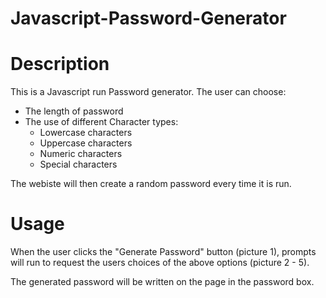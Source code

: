 # Javascript-Password-Generator

# Description

This is a Javascript run Password generator. The user can choose:
- The length of password
- The use of different Character types:
    - Lowercase characters
    - Uppercase characters
    - Numeric characters
    - Special characters 

The webiste will then create a random password every time it is run.


# Usage

When the user clicks the "Generate Password" button (picture 1), prompts will run to request the users choices of the above options (picture 2 - 5). 










The generated password will be written on the page in the password box. 